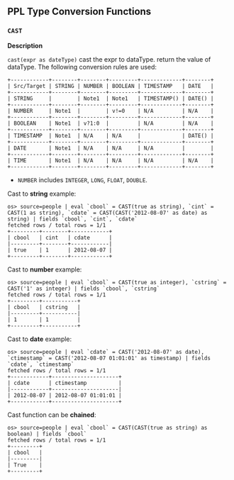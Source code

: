 ## PPL Type Conversion Functions

### `CAST`

**Description**

`cast(expr as dateType)` cast the expr to dataType. return the value of dataType. The following conversion rules are used:

```
+------------+--------+--------+---------+-------------+--------+
| Src/Target | STRING | NUMBER | BOOLEAN | TIMESTAMP   | DATE   |
+------------+--------+--------+---------+-------------+--------+
| STRING     |        | Note1  | Note1   | TIMESTAMP() | DATE() |
+------------+--------+--------+---------+-------------+--------+
| NUMBER     | Note1  |        | v!=0    | N/A         | N/A    |
+------------+--------+--------+---------+-------------+--------+
| BOOLEAN    | Note1  | v?1:0  |         | N/A         | N/A    |
+------------+--------+--------+---------+-------------+--------+
| TIMESTAMP  | Note1  | N/A    | N/A     |             | DATE() |
+------------+--------+--------+---------+-------------+--------+
| DATE       | Note1  | N/A    | N/A     | N/A         |        |
+------------+--------+--------+---------+-------------+--------+
| TIME       | Note1  | N/A    | N/A     | N/A         | N/A    |
+------------+--------+--------+---------+-------------+--------+
```
- `NUMBER` includes `INTEGER`, `LONG`, `FLOAT`, `DOUBLE`.

Cast to **string** example:

    os> source=people | eval `cbool` = CAST(true as string), `cint` = CAST(1 as string), `cdate` = CAST(CAST('2012-08-07' as date) as string) | fields `cbool`, `cint`, `cdate`
    fetched rows / total rows = 1/1
    +---------+--------+------------+
    | cbool   | cint   | cdate      |
    |---------+--------+------------|
    | true    | 1      | 2012-08-07 |
    +---------+--------+------------+

Cast to **number** example:

    os> source=people | eval `cbool` = CAST(true as integer), `cstring` = CAST('1' as integer) | fields `cbool`, `cstring`
    fetched rows / total rows = 1/1
    +---------+-----------+
    | cbool   | cstring   |
    |---------+-----------|
    | 1       | 1         |
    +---------+-----------+

Cast to **date** example:

    os> source=people | eval `cdate` = CAST('2012-08-07' as date), `ctimestamp` = CAST('2012-08-07 01:01:01' as timestamp) | fields `cdate`, `ctimestamp`
    fetched rows / total rows = 1/1
    +------------+---------------------+
    | cdate      | ctimestamp          |
    |------------+---------------------|
    | 2012-08-07 | 2012-08-07 01:01:01 |
    +------------+---------------------+

Cast function can be **chained**:

    os> source=people | eval `cbool` = CAST(CAST(true as string) as boolean) | fields `cbool`
    fetched rows / total rows = 1/1
    +---------+
    | cbool   |
    |---------|
    | True    |
    +---------+
